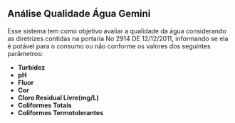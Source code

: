 ## **Análise Qualidade Água Gemini**
Esse sistema tem como objetivo avaliar a qualidade da água considerando as diretrizes contidas na portaria No 2914 DE 12/12/2011, informando se ela é potável para o consumo ou não conforme os valores dos seguintes parâmetros:
- **Turbidez**
- **pH**
- **Fluor**
- **Cor**
- **Cloro Residual Livre(mg/L)**
- **Coliformes Totais**
- **Coliformes Termotolerantes**

